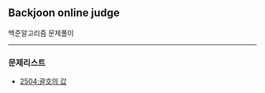 ## Backjoon online judge
백준알고리즘 문제풀이

---

### 문제리스트
- [2504:괄호의 값](https://github.com/hidekuma/backjoon-online-judge/tree/master/2504)
